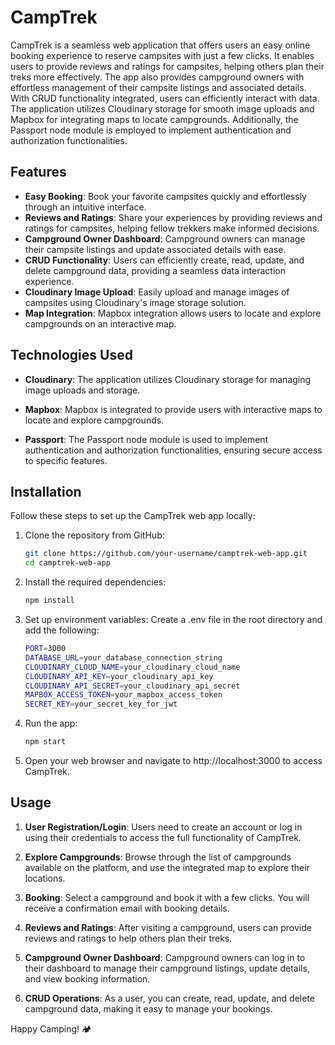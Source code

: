 # CampTrek

CampTrek is a seamless web application that offers users an easy online booking experience to reserve campsites with just a few clicks. It enables users to provide reviews and ratings for campsites, helping others plan their treks more effectively. The app also provides campground owners with effortless management of their campsite listings and associated details. With CRUD functionality integrated, users can efficiently interact with data. The application utilizes Cloudinary storage for smooth image uploads and Mapbox for integrating maps to locate campgrounds. Additionally, the Passport node module is employed to implement authentication and authorization functionalities.

## Features

- **Easy Booking**: Book your favorite campsites quickly and effortlessly through an intuitive interface.
- **Reviews and Ratings**: Share your experiences by providing reviews and ratings for campsites, helping fellow trekkers make informed decisions.
- **Campground Owner Dashboard**: Campground owners can manage their campsite listings and update associated details with ease.
- **CRUD Functionality**: Users can efficiently create, read, update, and delete campground data, providing a seamless data interaction experience.
- **Cloudinary Image Upload**: Easily upload and manage images of campsites using Cloudinary's image storage solution.
- **Map Integration**: Mapbox integration allows users to locate and explore campgrounds on an interactive map.

## Technologies Used

- **Cloudinary**: The application utilizes Cloudinary storage for managing image uploads and storage.

- **Mapbox**: Mapbox is integrated to provide users with interactive maps to locate and explore campgrounds.

- **Passport**: The Passport node module is used to implement authentication and authorization functionalities, ensuring secure access to specific features.

## Installation

Follow these steps to set up the CampTrek web app locally:

1. Clone the repository from GitHub:

   ```bash
   git clone https://github.com/your-username/camptrek-web-app.git
   cd camptrek-web-app

2. Install the required dependencies:
    ```bash
    npm install

3. Set up environment variables:
    Create a .env file in the root directory and add the following:
    ```bash
    PORT=3000
    DATABASE_URL=your_database_connection_string
    CLOUDINARY_CLOUD_NAME=your_cloudinary_cloud_name
    CLOUDINARY_API_KEY=your_cloudinary_api_key
    CLOUDINARY_API_SECRET=your_cloudinary_api_secret
    MAPBOX_ACCESS_TOKEN=your_mapbox_access_token
    SECRET_KEY=your_secret_key_for_jwt

4. Run the app:
    ```bash
    npm start

5. Open your web browser and navigate to http://localhost:3000 to access CampTrek.


## Usage

1. **User Registration/Login**: Users need to create an account or log in using their credentials to access the full functionality of CampTrek.

2. **Explore Campgrounds**: Browse through the list of campgrounds available on the platform, and use the integrated map to explore their locations.

3. **Booking**: Select a campground and book it with a few clicks. You will receive a confirmation email with booking details.

4. **Reviews and Ratings**: After visiting a campground, users can provide reviews and ratings to help others plan their treks.

5. **Campground Owner Dashboard**: Campground owners can log in to their dashboard to manage their campground listings, update details, and view booking information.

6. **CRUD Operations**: As a user, you can create, read, update, and delete campground data, making it easy to manage your bookings.





Happy Camping! 🏕️


